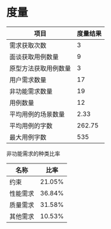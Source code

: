 # 度量

| 项目                 | 度量结果 |
| -------------------- | -------- |
| 需求获取次数         | 3        |
| 面谈获取用例数量     | 9        |
| 原型方法获取用例数量 | 3        |
| 用户需求数量         | 17       |
| 非功能需求数量       | 19       |
| 用例数量             | 12       |
| 平均用例的场景数量   | 2.33     |
| 平均用例的字数       | 262.75   |
| 最大用例字数         | 535      |

非功能需求的种类比率

| 名称     | 比率   |
| -------- | ------ |
| 约束     | 21.05% |
| 性能需求 | 36.84% |
| 质量需求 | 31.58% |
| 其他需求 | 10.53% |

